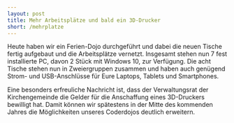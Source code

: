 ```yaml
---
layout: post
title: Mehr Arbeitsplätze und bald ein 3D-Drucker
short: /mehrplatze
---
```


Heute haben wir ein Ferien-Dojo durchgeführt und dabei die neuen Tische fertig aufgebaut und die Arbeitsplätze vernetzt. Insgesamt stehen nun 7 fest installierte PC, davon 2 Stück mit Windows 10, zur Verfügung. Die acht Tische stehen nun in Zweiergruppen zusammen und haben auch genügend Strom- und USB-Anschlüsse für Eure Laptops, Tablets und Smartphones.

Eine besonders erfreuliche Nachricht ist, dass der Verwaltungsrat der Kirchengemeinde die Gelder für die Anschaffung eines 3D-Druckers bewilligt hat. Damit können wir spätestens in der Mitte des kommenden Jahres die Möglichkeiten unseres Coderdojos deutlich erweitern.